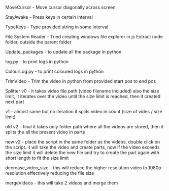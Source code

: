 MoveCursor - Move cursor diagonally across screen

StayAwake -  Press keys in certain interval

TypeKeys - Type provided string in some interval

File System Reader - Tried creating windows file explorer in js
    Extract node folder, outside the parent folder

Update_packages - to update all the package in python

log.py - to print logs in python

ColourLog.py - to print coloured logs in python

TrimVideo - Trim the video in python from provided start pos to end pos

Splitter v0 - it takes video file path (video filename included) also the size limit, it iterates over the video until the size limit is reached, then it created next part

v1 - almost same but no iteration it splits video in count (size of vides / size limit)

old v2 - final it takes only folder path where all the videos are stored, then it splits the all the present video in parts

new v2 - place the script in the same folder as the videos, double click on the script. it will take the video and create parts, now if the video exceeds the size limit it will delete the new file and try to create the part again with short length to fit the size limit

decrease_video_size - this will reduce the higher resolution video to 1080p resolution effectively reducing the file size

mergeVideos - this will take 2 videos and merge them